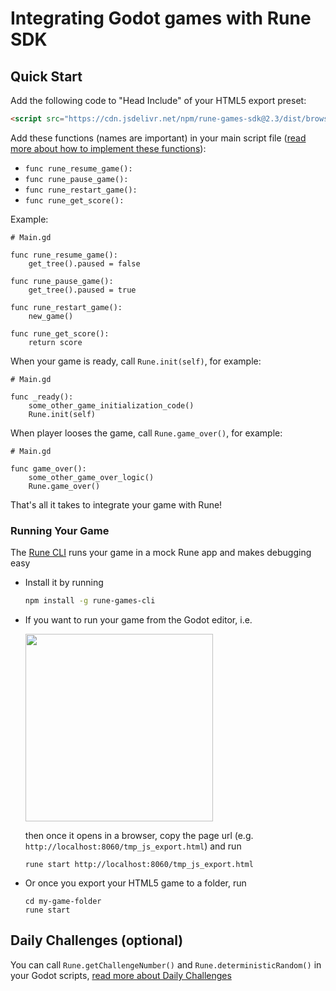 # Integrating Godot games with Rune SDK

## Quick Start

Add the following code to "Head Include" of your HTML5 export preset:

```html
<script src="https://cdn.jsdelivr.net/npm/rune-games-sdk@2.3/dist/browser.min.js"></script>
```

Add these functions (names are important) in your main script file ([read more about how to implement these functions](https://github.com/rune/rune-games-sdk#core-api)):

- `func rune_resume_game():`
- `func rune_pause_game():`
- `func rune_restart_game():`
- `func rune_get_score():`

Example:

```gdscript
# Main.gd

func rune_resume_game():
    get_tree().paused = false

func rune_pause_game():
    get_tree().paused = true

func rune_restart_game():
    new_game()

func rune_get_score():
    return score
```

When your game is ready, call `Rune.init(self)`, for example:

```gdscript
# Main.gd

func _ready():
    some_other_game_initialization_code()
    Rune.init(self)
```

When player looses the game, call `Rune.game_over()`, for example:

```gdscript
# Main.gd

func game_over():
    some_other_game_over_logic()
    Rune.game_over()
```

That's all it takes to integrate your game with Rune!

### Running Your Game

The [Rune CLI](https://github.com/rune/rune-games-cli) runs your game in a mock
Rune app and makes debugging easy

- Install it by running

  ```sh
  npm install -g rune-games-cli
  ```

- If you want to run your game from the Godot editor, i.e.

  <img src="https://i.gyazo.com/cd7f871a890bffd669776d2790b54dda.jpg" width="300">

  then once it opens in a browser, copy the page url (e.g.
  `http://localhost:8060/tmp_js_export.html`) and run

  ```shell
  rune start http://localhost:8060/tmp_js_export.html
  ```

- Or once you export your HTML5 game to a folder, run

  ```shell
  cd my-game-folder
  rune start
  ```

## Daily Challenges (optional)

You can call `Rune.getChallengeNumber()` and `Rune.deterministicRandom()` in your Godot scripts, [read more about Daily Challenges](https://github.com/rune/rune-games-sdk#daily-challenges-optional)
